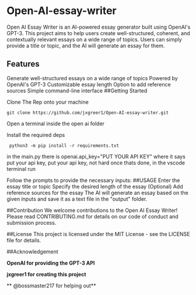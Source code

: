# Open-AI-essay-writer
Open AI Essay Writer is an AI-powered essay generator built using OpenAI's GPT-3. This project aims to help users create well-structured, coherent, and contextually relevant essays on a wide range of topics. Users can simply provide a title or topic, and the AI will generate an essay for them.

## Features
Generate well-structured essays on a wide range of topics
Powered by OpenAI's GPT-3
Customizable essay length
Option to add reference sources
Simple command-line interface
##Getting Started

Clone The Rep onto your machine 
```
git clone https://github.com/jxgreer1/Open-AI-essay-writer.git
```
Open a terminal inside the open ai folder

Install the required deps
```
 python3 -m pip install -r requirements.txt
 ```

in the main.py there is openai.api_key="PUT YOUR API KEY"
where it says put your api key, put your api key, not hard
once thats done, in the vscode terminal run

Follow the prompts to provide the necessary inputs:
##USAGE
Enter the essay title or topic
Specify the desired length of the essay
(Optional) Add reference sources for the essay
The AI will generate an essay based on the given inputs and save it as a text file in the "output" folder.

##Contribution
We welcome contributions to the Open AI Essay Writer! Please read CONTRIBUTING.md for details on our code of conduct and submission process.

##License
This project is licensed under the MIT License - see the LICENSE file for details.

##Acknowledgement

**OpenAI for providing the GPT-3 API**

**jxgreer1 for creating this project**

** @bossmaster217 for helping out**
